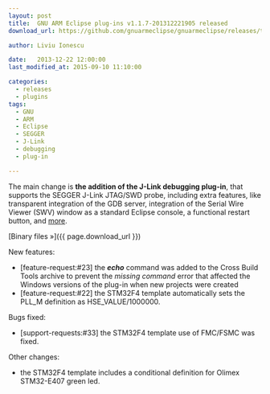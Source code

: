 ```yaml
---
layout: post
title:  GNU ARM Eclipse plug-ins v1.1.7-201312221905 released
download_url: https://github.com/gnuarmeclipse/gnuarmeclipse/releases/tag/v1.1.7-201312221905

author: Liviu Ionescu

date:   2013-12-22 12:00:00
last_modified_at: 2015-09-10 11:10:00

categories:
  - releases
  - plugins
tags:
  - GNU 
  - ARM
  - Eclipse
  - SEGGER
  - J-Link
  - debugging
  - plug-in

---
```


The main change is **the addition of the J-Link debugging plug-in**, that supports the SEGGER J-Link JTAG/SWD probe, including extra features, like transparent integration of the GDB server, integration of the Serial Wire Viewer (SWV) window as a standard Eclipse console, a functional restart button, and [more](http://gnuarmeclipse.livius.net/blog/jlink-debugging/).

[Binary files »]({{ page.download_url }})

New features:

* [feature-request:#23] the _**echo**_ command was added to the Cross Build Tools archive to prevent the _missing command_ error that affected the Windows versions of the plug-in when new projects were created
* [feature-request:#22] the STM32F4 template automatically sets the PLL_M definition as HSE_VALUE/1000000.

Bugs fixed:

* [support-requests:#33] the STM32F4 template use of FMC/FSMC was fixed.

Other changes:

* the STM32F4 template includes a conditional definition for Olimex STM32-E407 green led.